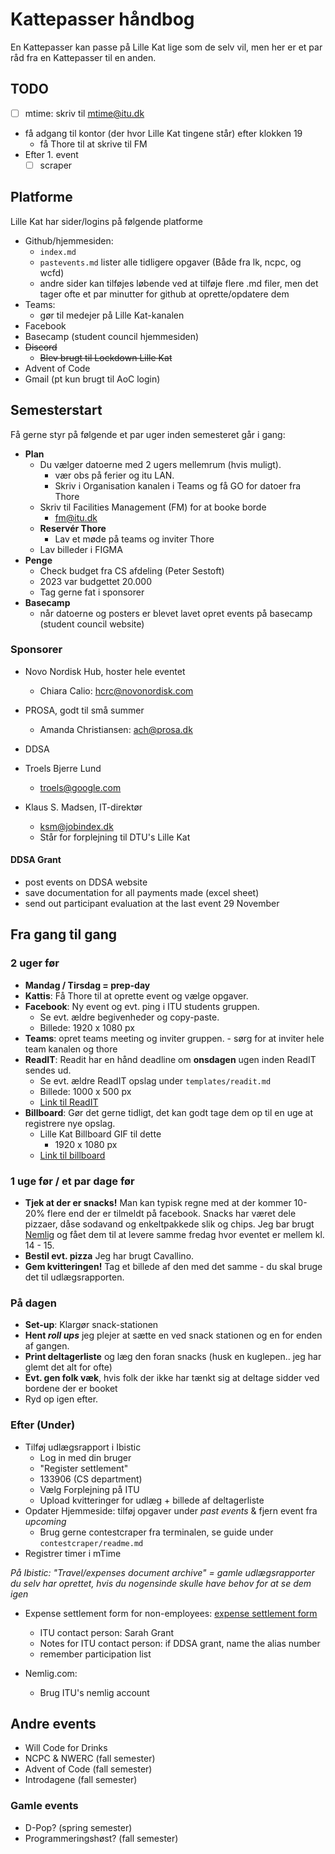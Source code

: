 # Kattepasser håndbog

En Kattepasser kan passe på Lille Kat lige som de selv vil, men her er et par råd fra en Kattepasser til en anden.

## TODO

- [ ] mtime: skriv til mtime@itu.dk
- få adgang til kontor (der hvor Lille Kat tingene står) efter klokken 19
  - få Thore til at skrive til FM 
- Efter 1. event
  - [ ] scraper

## Platforme

Lille Kat har sider/logins på følgende platforme

- Github/hjemmesiden:
  - `index.md`
  - `pastevents.md` lister alle tidligere opgaver (Både fra lk, ncpc, og wcfd)
  - andre sider kan tilføjes løbende ved at tilføje flere .md filer, men det tager ofte et par minutter for github at oprette/opdatere dem
- Teams:
  - gør til medejer på Lille Kat-kanalen   
- Facebook
- Basecamp (student council hjemmesiden)
- ~~Discord~~
  - ~~Blev brugt til Lockdown Lille Kat~~
- Advent of Code
- Gmail (pt kun brugt til AoC login)

## Semesterstart

Få gerne styr på følgende et par uger inden semesteret går i gang:

- **Plan**
  - Du vælger datoerne med 2 ugers mellemrum (hvis muligt).
    - vær obs på ferier og itu LAN.
    - Skriv i Organisation kanalen i Teams og få GO for datoer fra Thore
  - Skriv til Facilities Management (FM) for at booke borde
    - fm@itu.dk
  - **Reservér Thore** 
    - Lav et møde på teams og inviter Thore
  - Lav billeder i FIGMA
- **Penge**
  - Check budget fra CS afdeling (Peter Sestoft)
  - 2023 var budgettet 20.000
  - Tag gerne fat i sponsorer
- **Basecamp**
  - når datoerne og posters er blevet lavet opret events på basecamp (student council website) 

### Sponsorer

- Novo Nordisk Hub, hoster hele eventet
  - Chiara Calio: hcrc@novonordisk.com

- PROSA, godt til små summer
  - Amanda Christiansen: ach@prosa.dk
- DDSA
- Troels Bjerre Lund
  - troels@google.com
- Klaus S. Madsen, IT-direktør
  - ksm@jobindex.dk
  - Står for forplejning til DTU's Lille Kat

#### DDSA Grant
- post events on DDSA website 
- save documentation for all payments made (excel sheet)
- send out participant evaluation at the last event 29 November 

## Fra gang til gang

### 2 uger før

- **Mandag / Tirsdag = prep-day**
- **Kattis**: Få Thore til at oprette event og vælge opgaver.
- **Facebook**: Ny event og evt. ping i ITU students gruppen.
  - Se evt. ældre begivenheder og copy-paste.
  - Billede: 1920 x 1080 px
- **Teams**: opret teams meeting og inviter gruppen.
      - sørg for at inviter hele team kanalen og thore 
- **ReadIT**: Readit har en hånd deadline om **onsdagen** ugen inden ReadIT sendes ud.
  - Se evt. ældre ReadIT opslag under `templates/readit.md`
  - Billede: 1000 x 500 px
  - [Link til ReadIT](https://itustudent.itu.dk/campus-life/got-something-to-say/readit)
- **Billboard**: Gør det gerne tidligt, det kan godt tage dem op til en uge at registrere nye opslag.
  - Lille Kat Billboard GIF til dette
    - 1920 x 1080 px
  - [Link til billboard](https://itustudent.itu.dk/Campus-Life/Got-Something-to-Say/Submit-to-ITU-Billboard)

### 1 uge før / et par dage før

- **Tjek at der er snacks!** Man kan typisk regne med at der kommer 10-20% flere end der er tilmeldt på facebook. Snacks har været dele pizzaer, dåse sodavand og enkeltpakkede slik og chips. Jeg bar brugt [Nemlig](https://nemlig.com) og fået dem til at levere samme fredag hvor eventet er mellem kl. 14 - 15.
- **Bestil evt. pizza** Jeg har brugt Cavallino.
- **Gem kvitteringen!** Tag et billede af den med det samme - du skal bruge det til udlægsrapporten.

### På dagen

- **Set-up**: Klargør snack-stationen
- **Hent *roll ups*** jeg plejer at sætte en ved snack stationen og en for enden af gangen.
- **Print deltagerliste** og læg den foran snacks (husk en kuglepen.. jeg har glemt det alt for ofte)
- **Evt. gen folk væk**, hvis folk der ikke har tænkt sig at deltage sidder ved bordene der er booket
- Ryd op igen efter.

### Efter (Under)

- Tilføj udlægsrapport i Ibistic
  - Log in med din bruger
  - "Register settlement"
  - 133906 (CS department)
  - Vælg Forplejning på ITU
  - Upload kvitteringer for udlæg + billede af deltagerliste
- Opdater Hjemmeside: tilføj opgaver under *past events* & fjern event fra *upcoming*
  - Brug gerne contestcraper fra terminalen, se guide under `contestcraper/readme.md`
- Registrer timer i mTime

*På Ibistic: "Travel/expenses document archive" = gamle udlægsrapporter du selv har oprettet, hvis du nogensinde skulle have behov for at se dem igen*

- Expense settlement form for non-employees: [expense settlement form](templates/Expense_settlement_form.pdf)
  - ITU contact person: Sarah Grant 
  - Notes for ITU contact person: if DDSA grant, name the alias number
  - remember participation list 

- Nemlig.com:
  - Brug ITU's nemlig account 

## Andre events

- Will Code for Drinks
- NCPC & NWERC (fall semester)
- Advent of Code (fall semester)
- Introdagene (fall semester)

### Gamle events

- D-Pop? (spring semester)
- Programmeringshøst? (fall semester)